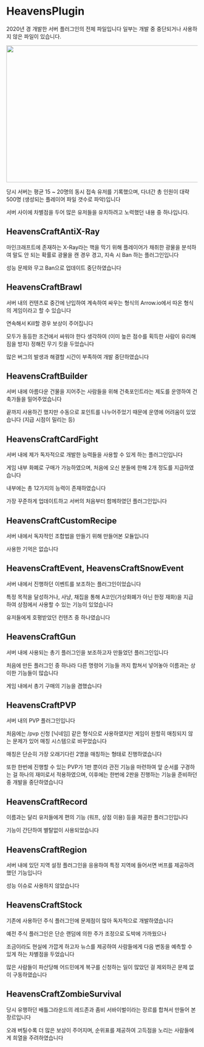 # HeavensPlugin
2020년 경 개발한 서버 플러그인의 전체 파일입니다
일부는 개발 중 중단되거나 사용하지 않은 파일이 있습니다.

<img src="https://github.com/YangJJune/HeavensPlugin/assets/58018839/cbe8aa7c-6ce6-40fd-8179-e432149677df" width="640" height="360"/>

당시 서버는 평균 15 ~ 20명의 동시 접속 유저를 기록했으며, 다녀간 총 인원이 대략 500명 (생성되는 플레이어 파일 갯수로 파악)입니다

서버 사이에 차별점을 두어 많은 유저들을 유치하려고 노력했던 내용 중 하나입니다.

## HeavensCraftAntiX-Ray

마인크래프트에 존재하는 X-Ray라는 핵을 막기 위해 플레이어가 채취한 광물을 분석하여 말도 안 되는 확률로 광물을 캔 경우 경고, 지속 시 Ban 하는 플러그인입니다

성능 문제와 무고 Ban으로 업데이트 중단하였습니다

## HeavensCraftBrawl

서버 내의 컨텐츠로 중간에 난입하여 계속하여 싸우는 형식의 Arrow.io에서 따온 형식의 게임이라고 할 수 있습니다

연속해서 Kill할 경우 보상이 주어집니다

모두가 동등한 조건에서 싸워야 한다 생각하여 (이미 높은 점수를 획득한 사람이 유리해짐을 방지) 정해진 무기 킷을 두었습니다

많은 버그의 발생과 해결할 시간이 부족하여 개발 중단하였습니다

## HeavensCraftBuilder

서버 내에 아름다운 건물을 지어주는 사람들을 위해 건축포인트라는 제도를 운영하여 건축가들을 밀어주었습니다

끝까지 사용하긴 했지만 수동으로 포인트를 나누어주었기 때문에 운영에 어려움이 있었습니다 (지급 시점이 밀리는 등)

## HeavensCraftCardFight

서버 내에 제가 독자적으로 개발한 능력들을 사용할 수 있게 하는 플러그인입니다

게임 내부 화폐로 구매가 가능하였으며, 처음에 오신 분들에 한해 2개 정도를 지급하였습니다

내부에는 총 12가지의 능력이 존재하였습니다

가장 꾸준하게 업데이트하고 서버의 처음부터 함께하였던 플러그인입니다

## HeavensCraftCustomRecipe

서버 내에서 독자적인 조합법을 만들기 위해 만들어본 모듈입니다

사용한 기억은 없습니다

## HeavensCraftEvent, HeavensCraftSnowEvent

서버 내에서 진행하던 이벤트를 보조하는 플러그인이었습니다

특정 목적을 달성하거나, 사냥, 채집을 통해 A코인(가상화폐가 아닌 한정 재화)을 지급하여 상점에서 사용할 수 있는 기능이 있었습니다

유저들에게 호평받았던 컨텐츠 중 하나였습니다

## HeavensCraftGun

서버 내에 사용되는 총기 플러그인을 보조하고자 만들었던 플러그인입니다

처음에 만든 플러그인 중 하나라 다른 명령어 기능들 까지 합쳐서 넣어놓아 이름과는 상이한 기능들이 많습니다

게임 내에서 총기 구매의 기능을 겸했습니다

## HeavensCraftPVP

서버 내의 PVP 플러그인입니다

처음에는 /pvp 신청 [닉네임] 같은 형식으로 사용하였지만 게임이 원할히 매칭되지 않는 문제가 있어 매칭 시스템으로 바꾸었습니다

매칭은 단순히 가장 오래기다린 2명을 매칭하는 형태로 진행하였습니다

또한 한번에 진행할 수 있는 PVP가 1판 뿐이라 관전 기능을 마련하여 앞 순서를 구경하는 걸 하나의 재미로서 적용하였으며, 이후에는 한번에 2판을 진행하는 기능을 준비하던 중 개발을 중단하였습니다

## HeavensCraftRecord

이름과는 달리 유저들에게 편의 기능 (워프, 상점 이용) 등을 제공한 플러그인입니다

기능이 간단하여 별탈없이 사용되었습니다

## HeavensCraftRegion 

서버 내에 있던 지역 설정 플러그인을 응용하여 특정 지역에 들어서면 버프를 제공하려했던 기능입니다

성능 이슈로 사용하지 않았습니다

## HeavensCraftStock

기존에 사용하던 주식 플러그인에 문제점이 많아 독자적으로 개발하였습니다

예전 주식 플러그인은 단순 랜덤에 의한 주가 조정으로 도박에 가까웠으나

조금이라도 현실에 가깝게 하고자 뉴스를 제공하여 사람들에게 다음 변동을 예측할 수 있게 하는 차별점을 두었습니다

많은 사람들이 파산당해 어드민에게 복구를 신청하는 일이 많았던 걸 제외하곤 문제 없이 구동하였습니다

## HeavensCraftZombieSurvival

당시 유행하던 배틀그라운드의 레드존과 좀비 서바이벌이라는 장르를 합쳐서 만들어 본 장르입니다

오래 버틸수록 더 많은 보상이 주어지며, 순위표를 제공하여 고득점을 노리는 사람들에게 희열을 주려하였습니다








